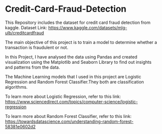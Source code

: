 # Credit-Card-Fraud-Detection

This Repository includes the dataset for credit card fraud detection from kaggle.
Dataset Link: https://www.kaggle.com/datasets/mlg-ulb/creditcardfraud

The main objective of this project is to train a model to determine whether a transaction is fraudulent or not.

In this Project, I have analysed the data using Pandas and created visualization using the Matplotlib and Seaborn Library to find out insights and patterns from the data.

The Machine Learning models that I used in this project are Logistic Regression and Random Forest Classifier.They both are classification algorithms.

To learn more about Logistic Regression, refer to this link: https://www.sciencedirect.com/topics/computer-science/logistic-regression

To learn more about Random Forest Classifier, refer to this link: https://towardsdatascience.com/understanding-random-forest-58381e0602d2
